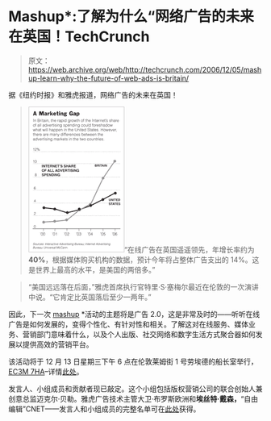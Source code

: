 # Mashup*:了解为什么“网络广告的未来在英国！TechCrunch

> 原文：<https://web.archive.org/web/http://techcrunch.com/2006/12/05/mashup-learn-why-the-future-of-web-ads-is-britain/>

据《纽约时报》和雅虎报道，网络广告的未来在英国！

> ![](img/1b24f84521e2668021747a6d05966ad2.png)“在线广告在英国遥遥领先，年增长率约为**40%**，根据媒体购买机构的数据，预计今年将占整体广告支出的 14%。这是世界上最高的水平，是美国的两倍多。”

> “美国远远落在后面，”雅虎首席执行官特里·S·塞梅尔最近在伦敦的一次演讲中说。“它肯定比英国落后至少一两年。”

因此，下一次 [mashup](https://web.archive.org/web/20160127071104/http://www.etribes.com/mashup) *活动的主题将是广告 2.0，这是非常及时的——听听在线广告是如何发展的，变得个性化、有针对性和相关。了解这对在线服务、媒体业务、营销部门意味着什么，以及个人出版、社交网络和数字生活方式聚合器如何发展以提供高效的营销平台。

该活动将于 12 月 13 日星期三下午 6 点在伦敦莱姆街 1 号劳埃德的船长室举行，[EC3M 7HA](https://web.archive.org/web/20160127071104/http://local.google.co.uk/maps?f=q&hl=en&q=EC3M+7HA&ie=UTF8&z=17&om=1&iwloc=addr)–详情[此处](https://web.archive.org/web/20160127071104/http://www.etribes.com/mashup/venue)。

发言人、小组成员和贡献者现已敲定。这个小组包括版权营销公司的联合创始人兼创意总监迈克尔·贝勒。雅虎广告技术主管大卫·布罗斯欧洲和**埃丝特·戴森，**“自由编辑”CNET——发言人和小组成员的完整名单可在[此处](https://web.archive.org/web/20160127071104/http://www.etribes.com/node/49355)获得。